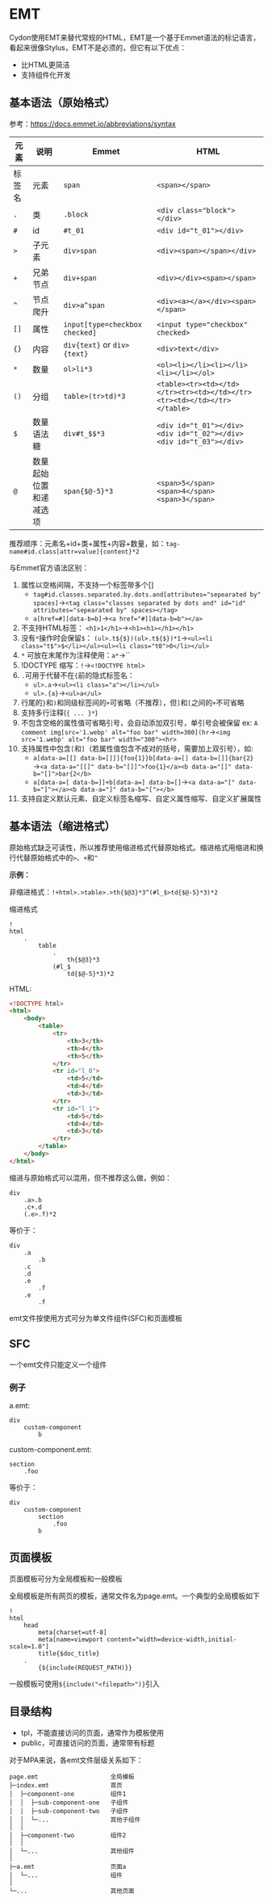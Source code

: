 # EMT

Cydon使用EMT来替代常规的HTML，EMT是一个基于Emmet语法的标记语言，看起来很像Stylus，EMT不是必须的，但它有以下优点：
- 比HTML更简洁
- 支持组件化开发

## 基本语法（原始格式）
参考：https://docs.emmet.io/abbreviations/syntax

| 元素 | 说明 | Emmet | HTML |
| --- | --- | --- | --- |
| 标签名 | 元素 | `span` | `<span></span>` |
| `.` | 类 | `.block` | `<div class="block"></div>` |
| `#` | id | `#t_01` | `<div id="t_01"></div>` |
| `>` | 子元素 | `div>span` | `<div><span></span></div>` |
| `+` | 兄弟节点 | `div+span` | `<div></div><span></span>` |
| `^` | 节点爬升 | `div>a^span` | `<div><a></a></div><span></span>` |
| `[]` | 属性 | `input[type=checkbox checked]` | `<input type="checkbox" checked>` |
| `{}` | 内容 | `div{text}` or `div>{text}` | `<div>text</div>` |
| `*` | 数量 | `ol>li*3` | `<ol><li></li><li></li><li></li></ol>` |
| `()` | 分组 | `table>(tr>td)*3` | `<table><tr><td></td></tr><tr><td></td></tr><tr><td></td></tr></table>` |
| `$` | 数量语法糖 | `div#t_$$*3` | `<div id="t_01"></div><div id="t_02"></div><div id="t_03"></div>` |
| `@` | 数量起始位置和递减选项 | `span{$@-5}*3` | `<span>5</span><span>4</span><span>3</span>` |
推荐顺序：元素名+id+类+属性+内容+数量，如：`tag-name#id.class[attr=value]{content}*2`

与Emmet官方语法区别：
1. 属性以空格间隔，不支持一个标签带多个[]
	- `tag#id.classes.separated.by.dots.and[attributes="sepearated by" spaces]`→`<tag class="classes separated by dots and" id="id" attributes="sepearated by" spaces></tag>`
	- `a[href=#][data-b=b]`→`<a href="#][data-b=b"></a>`
2. 不支持HTML标签： `<h1>1</h1>`→`<h1><h1></h1></h1>`
3. 没有`*`操作时会保留`$`： `(ul>.t${$})(ul>.t${$})*1`→`<ul><li class="t$">$</li></ul><ul><li class="t0">0</li></ul>`
4. `*` 可放在末尾作为注释使用：`a*`→``
5. !DOCTYPE 缩写：`!`→`<!DOCTYPE html>`
6. `.`可用于代替不在`{`前的隐式标签名：
	- `ul>.a`→`<ul><li class="a"></li></ul>`
	- `ul>.{a}`→`<ul>a</ul>`
7. 行尾的`}`和`)`和同级标签间的`+`可省略（不推荐），但`]`和`[`之间的`+`不可省略
8. 支持多行注释(`{ ... }*`)
9. 不包含空格的属性值可省略引号，会自动添加双引号，单引号会被保留 ex: `A comment img[src='1.webp' alt="foo bar" width=300](hr`→`<img src='1.webp' alt="foo bar" width="300"><hr>`
10. 支持属性中包含`[`和`]`（若属性值包含不成对的括号，需要加上双引号），如:
	- `a[data-a=[[] data-b=[]]]{foo{1}}b[data-a=[] data-b=[]]{bar{2}`→`<a data-a="[[]" data-b="[]]">foo{1}</a><b data-a="[]" data-b="[]">bar{2</b>`
	- `a[data-a=[ data-b=]]+b[data-a=] data-b=[]`→`<a data-a="[" data-b="]"></a><b data-a="]" data-b="["></b>`
11. 支持自定义默认元素、自定义标签名缩写、自定义属性缩写、自定义扩展属性

## 基本语法（缩进格式）
原始格式缺乏可读性，所以推荐使用缩进格式代替原始格式。缩进格式用缩进和换行代替原始格式中的`>`、`+`和`^`

**示例：**

非缩进格式：`!+html>.>table>.>th{$@3}*3^(#l_$>td{$@-5}*3)*2`

缩进格式
```
!
html
	.
		table
			.
				th{$@3}*3
			(#l_$
				td{$@-5}*3)*2
```
HTML:
```html
<!DOCTYPE html>
<html>
	<body>
		<table>
			<tr>
				<th>3</th>
				<th>4</th>
				<th>5</th>
			</tr>
			<tr id="l_0">
				<td>5</td>
				<td>4</td>
				<td>3</td>
			</tr>
			<tr id="l_1">
				<td>5</td>
				<td>4</td>
				<td>3</td>
			</tr>
		</table>
	</body>
</html>
```
缩进与原始格式可以混用，但不推荐这么做，例如：

```stylus
div
	.a>.b
	.c+.d
	(.e>.f)*2
```
等价于：
```stylus
div
	.a
		.b
	.c
	.d
	.e
		.f
	.e
		.f
```

emt文件按使用方式可分为单文件组件(SFC)和页面模板

## SFC
一个emt文件只能定义一个组件

### 例子
a.emt:
```stylus
div
	custom-component
		b
```
custom-component.emt:
```stylus
section
	.foo
```
等价于：
```stylus
div
	custom-component
		section
			.foo
		b
```

## 页面模板
页面模板可分为全局模板和一般模板

全局模板是所有网页的模板，通常文件名为page.emt。一个典型的全局模板如下
```stylus
!
html
	head
		meta[charset=utf-8]
		meta[name=viewport content="width=device-width,initial-scale=1.0"]
		title{$doc_title}
	.
		{${include(REQUEST_PATH)}}
```
一般模板可使用`${include("<filepath>")}`引入

## 目录结构
- tpl，不能直接访问的页面，通常作为模板使用
- public，可直接访问的页面，通常带有标题

对于MPA来说，各emt文件层级关系如下：

```
page.emt					全局模板
├─index.emt					首页
│  ├─component-one			组件1
│  │  ├─sub-component-one	子组件
│  │  ├─sub-component-two	子组件
│  │  └─...					其他子组件
│  │
│  ├─component-two	    	组件2
│  │
│  └─...					其他组件
│
├─a.emt						页面a
│  └─...					组件
│
└─...						其他页面
```
